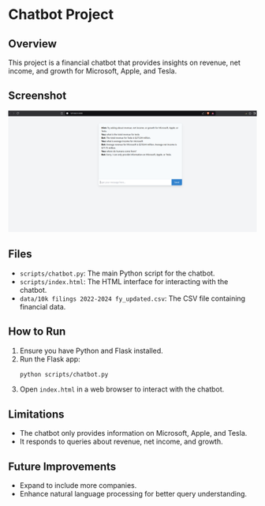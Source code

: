 # Chatbot Project

## Overview

This project is a financial chatbot that provides insights on revenue, net income, and growth for Microsoft, Apple, and Tesla.

## Screenshot

![Chatbot Interface](scripts/testbot.png)

## Files

- `scripts/chatbot.py`: The main Python script for the chatbot.
- `scripts/index.html`: The HTML interface for interacting with the chatbot.
- `data/10k filings 2022-2024 fy_updated.csv`: The CSV file containing financial data.

## How to Run

1. Ensure you have Python and Flask installed.
2. Run the Flask app:
   ```bash
   python scripts/chatbot.py
   ```
3. Open `index.html` in a web browser to interact with the chatbot.

## Limitations

- The chatbot only provides information on Microsoft, Apple, and Tesla.
- It responds to queries about revenue, net income, and growth.

## Future Improvements

- Expand to include more companies.
- Enhance natural language processing for better query understanding.
